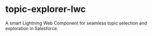 # topic-explorer-lwc
A smart Lightning Web Component for seamless topic selection and exploration in Salesforce.
